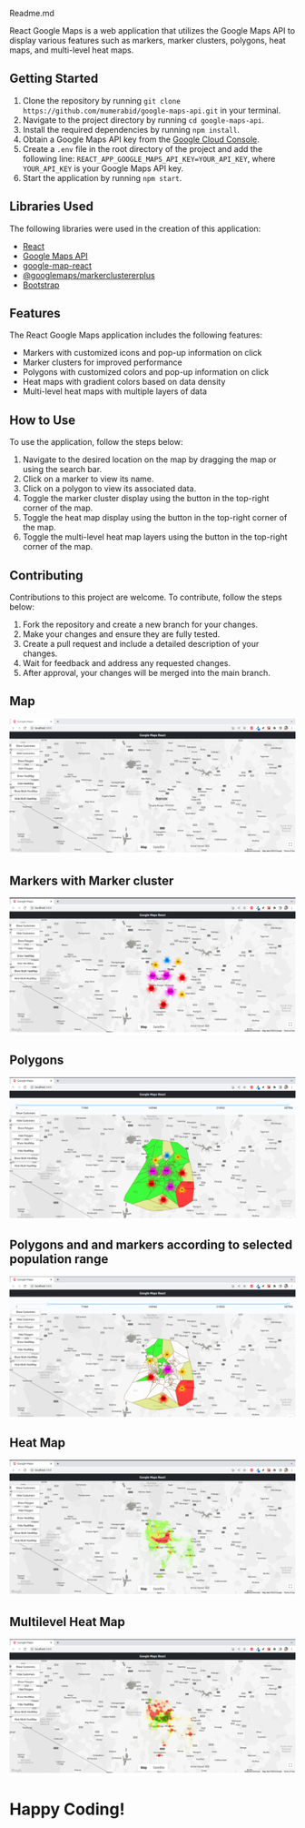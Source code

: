 Readme.md

React Google Maps is a web application that utilizes the Google Maps API to display various features such as markers, marker clusters, polygons, heat maps, and multi-level heat maps.

## Getting Started

1.  Clone the repository by running `git clone https://github.com/mumerabid/google-maps-api.git` in your terminal.
2.  Navigate to the project directory by running `cd google-maps-api`.
3.  Install the required dependencies by running `npm install`.
4.  Obtain a Google Maps API key from the [Google Cloud Console](https://console.cloud.google.com/).
5.  Create a `.env` file in the root directory of the project and add the following line: `REACT_APP_GOOGLE_MAPS_API_KEY=YOUR_API_KEY`, where `YOUR_API_KEY` is your Google Maps API key.
6.  Start the application by running `npm start`.

## Libraries Used

The following libraries were used in the creation of this application:

- [React](https://reactjs.org/)
- [Google Maps API](https://developers.google.com/maps/documentation)
- [google-map-react](https://github.com/google-map-react/google-map-react)
- [@googlemaps/markerclustererplus](https://www.npmjs.com/package/@googlemaps/markerclustererplus)
- [Bootstrap](https://getbootstrap.com/)

## Features

The React Google Maps application includes the following features:

- Markers with customized icons and pop-up information on click
- Marker clusters for improved performance
- Polygons with customized colors and pop-up information on click
- Heat maps with gradient colors based on data density
- Multi-level heat maps with multiple layers of data

## How to Use

To use the application, follow the steps below:

1.  Navigate to the desired location on the map by dragging the map or using the search bar.
2.  Click on a marker to view its name.
3.  Click on a polygon to view its associated data.
4.  Toggle the marker cluster display using the button in the top-right corner of the map.
5.  Toggle the heat map display using the button in the top-right corner of the map.
6.  Toggle the multi-level heat map layers using the button in the top-right corner of the map.

## Contributing

Contributions to this project are welcome. To contribute, follow the steps below:

1.  Fork the repository and create a new branch for your changes.
2.  Make your changes and ensure they are fully tested.
3.  Create a pull request and include a detailed description of your changes.
4.  Wait for feedback and address any requested changes.
5.  After approval, your changes will be merged into the main branch.

## Map

![](src/assets/images/mdImages/1_maps.png "1_maps")

## Markers with Marker cluster

![](src/assets/images/mdImages/2_markers.png "2_markers")

## Polygons

![](src/assets/images/mdImages/3_markers_with_polygon.png "3_markers_with_polygon")

## Polygons and and markers according to selected population range

![](src/assets/images/mdImages/4_polygons_and_markers_according_to_the_population.png "4_polygons_and_markers_according_to_the_population")

## Heat Map

![](src/assets/images/mdImages/5_heatmap.png "5_heatmap")

## Multilevel Heat Map

![](src/assets/images/mdImages/6_multilevel_heatmap.png "6_multilevel_heatmap")

# Happy Coding!
